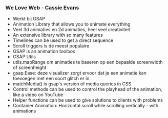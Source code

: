 <h3>We Love Web - Cassie Evans</h3>
      <ul>
        <li>Werkt bij GSAP</li>
        <li>Animation Library that allows you to animate everything</li>
        <li>Veel 3d animaties en 2d animaties, heel veel creativiteit</li>
        <li>An extensive library with so many features</li>
        <li>Timelines can be used to get a direct sequence</li>
        <li>Scroll triggers is de meest populaire</li>
        <li>GSAP is an animation toolbox</li>
        <li>GSAP Utils</li>
        <li>utils.mapRange om animaties te baseren op een bepaalde screenwidth of screenheight</li>
        <li>gsap.Ease: deze visualizer zorgt ervoor dat je een animatie kan toevoegen met een soort glitch er in.</li>
        <li>matchMedia() is gsap's version of media queries in CSS</li>
        <li>Control methods can be used to control the playhead of the animation, like a video on YouTube</li>
        <li>Helper functions can be used to give solutions to clients with problems</li>
        <li>Container Animation: Horizontal scroll while scrolling vertically - with animations</li>
      </ul>